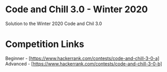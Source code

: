 # Code and Chill 3.0 - Winter 2020
Solution to the Winter 2020 Code and Chil 3.0

# Competition Links
Beginner - [https://www.hackerrank.com/contests/code-and-chill-3-0-a]<br />
Advanced - [https://www.hackerrank.com/contests/code-and-chill-3-0-b]
